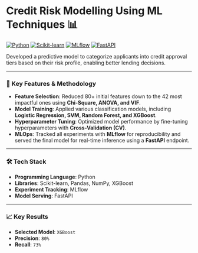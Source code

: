 # Credit Risk Modelling Using ML Techniques 📊

[![Python](https://img.shields.io/badge/Python-3776AB?style=for-the-badge&logo=python&logoColor=white)](https://www.python.org/)
[![Scikit-learn](https://img.shields.io/badge/scikit--learn-%23F7931E.svg?style=for-the-badge&logo=scikit-learn&logoColor=white)](https://scikit-learn.org/)
[![MLflow](https://img.shields.io/badge/MLflow-0194E2?style=for-the-badge&logo=mlflow&logoColor=white)](https://mlflow.org/)
[![FastAPI](https://img.shields.io/badge/FastAPI-009688?style=for-the-badge&logo=fastapi&logoColor=white)](https://fastapi.tiangolo.com/)

Developed a predictive model to categorize applicants into credit approval tiers based on their risk profile, enabling better lending decisions.

---

### 🎯 Key Features & Methodology

- **Feature Selection**: Reduced 80+ initial features down to the 42 most impactful ones using **Chi-Square, ANOVA, and VIF**.
- **Model Training**: Applied various classification models, including **Logistic Regression, SVM, Random Forest, and XGBoost**.
- **Hyperparameter Tuning**: Optimized model performance by fine-tuning hyperparameters with **Cross-Validation (CV)**.
- **MLOps**: Tracked all experiments with **MLflow** for reproducibility and served the final model for real-time inference using a **FastAPI** endpoint.

---

### 🛠️ Tech Stack

- **Programming Language**: Python
- **Libraries**: Scikit-learn, Pandas, NumPy, XGBoost
- **Experiment Tracking**: MLflow
- **Model Serving**: FastAPI

---

### 📈 Key Results

- **Selected Model**: `XGBoost`
- **Precision**: `80%`
- **Recall**: `73%`
